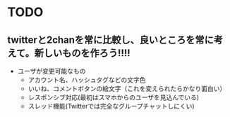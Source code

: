 # TODO

## twitterと2chanを常に比較し、良いところを常に考えて。新しいものを作ろう!!!!

- ユーザが変更可能なもの
  - アカウント名、ハッシュタグなどの文字色
  - いいね、コメントボタンの絵文字（これを変えられたらかなり面白い）
  - レスポンシブ対応(最初はスマホからのユーザを見込んでいる)
  - スレッド機能(Twitterでは完全なグループチャットしにくい)
